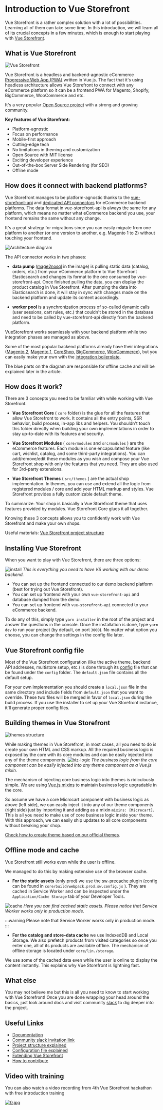 
# Introduction to Vue Storefront

Vue Storefront is a rather complex solution with a lot of possibilities. Learning all of them can take some time. In this introduction, we will learn all of its crucial concepts in a few minutes, which is enough to start playing with [Vue Storefront](https://www.vuestorefront.io/).


## What is Vue Storefront
![Vue Storefront](https://cdn-images-1.medium.com/max/1600/0*X7cXhVkWidbWFrbM)

Vue Storefront is a headless and backend-agnostic eCommerce [Progressive Web App (PWA)](https://developers.google.com/web/progressive-web-apps/) written in Vue.js. The fact that it's using headless architecture allows Vue Storefront to connect with any eCommerce platform so it can be a frontend PWA for Magento, Shopify, BigCommerce, WooCommerce and etc.

 It's a very popular [Open Source project](https://github.com/DivanteLtd/vue-storefront) with a strong and growing community.
 
**Key features of Vue Storefront:**
- Platform-agnostic
- Focus on performance
- Mobile-first approach
- Cutting-edge tech
- No limitations in theming and customization
- Open Source with MIT license
- Exciting developer experience
- Out-of-the-box Server Side Rendering (for SEO)
- Offline mode


## How does it connect with backend platforms?
Vue Storefront manages to be platform-agnostic thanks to the [vue-storefront-api](https://github.com/DivanteLtd/vue-storefront-api) and [dedicated API connectors](https://github.com/DivanteLtd/vue-storefront#integrations) for eCommerce backend platforms. The data format in vue-storefront-api is always the same for any platform, which means no matter what eCommerce backend you use, your frontend remains the same without any change.

It's a great strategy for migrations since you can easily migrate from one platform to another (or one version to another, e.g. Magento 1 to 2) without touching your frontend.


![Architecture diagram](https://raw.githubusercontent.com/DivanteLtd/vue-storefront/master/docs/.vuepress/public/GitHub-Architecture-VS.png)

The API connector works in two phases:
- **data pump** ([mage2nosql](https://github.com/DivanteLtd/mage2vuestorefront) in the image)  is pulling static data (catalog, orders, etc.) from your eCommerce platform to Vue Storefront Elasticsearch and changes its format to the one consumed by vue-storefront-api. Once finished pulling the data, you can display the product catalog in Vue Storefront. After pumping the data into Elasticsearch is done, it will stay in sync with changes made on the backend platform and update its content accordingly.

- **worker pool** is a synchronization process of so-called dynamic calls (user sessions, cart rules, etc.) that couldn't be stored in the database and need to be called by vue-storefront-api directly from the backend platform.

VueStorefront works seamlessly with your backend platform while two integration phases are managed as above.

Some of the most popular backend platforms already have their integrations ([Magento 2](https://github.com/DivanteLtd/mage2vuestorefront), [Magento 1](https://github.com/DivanteLtd/magento1-vsbridge), [CoreShop](https://github.com/DivanteLtd/coreshop-vsbridge), [BigCommerce](https://github.com/DivanteLtd/bigcommerce2vuestorefront), [WooCommerce](https://github.com/DivanteLtd/woocommerce2vuestorefront)), but you can easily make your own with the [integration boilerplate](https://github.com/DivanteLtd/vue-storefront-integration-boilerplate).

The blue parts on the diagram are responsible for offline cache and will be explained later in the article.

## How does it work?

There are 3 concepts you need to be familiar with while working with Vue Storefront.

- **Vue Storefront Core** ( `core` folder) is the glue for all the features that allow Vue Storefront to work. It contains all the entry points, SSR behavior, build process, in-app libs and helpers. You shouldn't touch this folder directly when building your own implementations in order to stay up-to-date with its features and security.

- **Vue Storefront Modules** ( `core/modules` and `src/modules` ) are the eCommerce features. Each module is one encapsulated feature (like cart, wishlist, catalog, and some third-party integrations). You can add/remove/edit these modules as you wish and compose your Vue Storefront shop with only the features that you need. They are also used for 3rd-party extensions.

- **Vue Storefront Themes** ( `src/themes` ) are the actual shop implementation. In themes, you can use and extend all the logic from registered modules / core and add your HTML markup and styles. Vue Storefront provides a fully customizable default theme.

To summarize: Your shop is basically a Vue Storefront theme that uses features provided by modules. Vue Storefront Core glues it all together.

Knowing these 3 concepts allows you to confidently work with Vue Storefront and make your own shops.

Useful materials: [Vue Storefront project structure](https://docs.vuestorefront.io/guide/basics/project-structure.html)

## Installing Vue Storefront
When you want to play with Vue Storefront, there are three options:

![install](https://cdn-images-1.medium.com/max/1200/0*dz-mwiEQ_Qkzpd5H)
*This is everything you need to have VS working with our demo backend.*

- You can set up the frontend connected to our demo backend platform (best for trying out Vue Storefront).
- You can set up frontend with your own `vue-storefront-api` and database dumped from the demo.
- You can set up frontend with `vue-storefront-api` connected to your eCommerce backend.

To do any of this, simply type `yarn installer` in the root of the project and answer the questions in the console. Once the installation is done, type `yarn dev` to run your project (by default, on port `3000`). No matter what option you choose, you can change the settings in the config file later.

## Vue Storefront config file

Most of the Vue Storefront configuration (like the active theme, backend API addresses, multistore setup, etc.) is done through its [config](https://docs.vuestorefront.io/guide/basics/configuration.html) file that can be found under the `config` folder. The `default.json` file contains all the default setup.

For your own implementation you should create a `local.json` file in the same directory and include fields from `default.json` that you want to override. These two files will be merged in favor of `local.json` during the build process. If you use the installer to set up your Vue Storefront instance, it'll generate proper config files.

## Building themes in Vue Storefront
![themes structure](https://cdn-images-1.medium.com/max/1200/1*jMel95nhs5UTIi2DQdeq4Q.png)

While making themes in Vue Storefront, in most cases, all you need to do is create your own HTML and CSS markup. All the required business logic is exposed by the core with its core modules and can be easily injected into any of the theme components. 
![biz-logic](https://cdn-images-1.medium.com/max/1200/1*tMwC0smduKIwKh82jTiJmw.png)
*The business logic from the core component can be easily injected into any theme component as a Vue.js mixin.*

The mechanism of injecting core business logic into themes is ridiculously simple. We are using [Vue.js mixins](https://vuejs.org/v2/guide/mixins.html) to maintain business logic upgradable in the core.

So assume we have a core Microcart component with business logic as above (left side), we can easily inject it into any of our theme components (right side) just by importing it and adding as a mixin `mixins: [Microcart]`. This is all you need to make use of core business logic inside your theme. With this approach, we can easily ship updates to all core components without breaking your shop.

[Check how to create theme based on our official themes](/guide/installation/theme.html).

## Offline mode and cache
Vue Storefront still works even while the user is offline.

We managed to do this by making extensive use of the browser cache. 
- **For the static assets** (only prod) we use the [sw-precache](https://github.com/GoogleChromeLabs/sw-precache) plugin (config can be found in `core/build/webpack.prod.sw.config.js` ). They are cached in Service Worker and can be inspected under the `Application/Cache Storage` tab of your Developer Tools.

![cache](https://cdn-images-1.medium.com/max/1200/1*BHVzt7oCIxcM3bNPZriKmw.png)
*Here you can find cached static assets. Please notice that Service Worker works only in production mode.*

:::warning
Please note that Service Worker works only in production mode.
:::

- **For the catalog and store-data cache** we use IndexedDB and Local Storage. We also prefetch products from visited categories so once you enter one, all of its products are available offline. The mechanism of offline storage is located under `core/lin./storage`.

We use some of the cached data even while the user is online to display the content instantly. This explains why Vue Storefront is lightning fast.


## What else
You may not believe me but this is all you need to know to start working with Vue Storefront! Once you are done wrapping your head around the basics, just look around docs and visit community [slack](https://vuestorefront.slack.com) to dig deeper into the project.

## Useful Links

- [Documentation](https://docs.vuestorefront.io/)
- [Community slack invitation link](https://join.slack.com/t/vuestorefront/shared_invite/enQtOTUwNjQyNjY5MDI0LWFmYzE4NTYxNDBhZDRlMjM5MDUzY2RiMjU0YTRjYWQ3YzdkY2YzZjZhZDZmMDUwMWQyOWRmZjQ3NDgwZGQ3NTk)
- [Project structure explained](https://docs.vuestorefront.io/guide/basics/project-structure.html)
- [Configuration file explained](https://docs.vuestorefront.io/guide/basics/configuration.html)
- [Extending Vue Storefront](https://docs.vuestorefront.io/guide/extensions/introduction.html)
- [How to contribute](https://docs.vuestorefront.io/guide/basics/contributing.html#branches)

## Video with training
You can also watch a video recording from 4th Vue Storefront hackathon with free introduction training

[![0.jpg](http://img.youtube.com/vi/IL2HMtvf_hw/0.jpg)](https://youtu.be/IL2HMtvf_hw)
